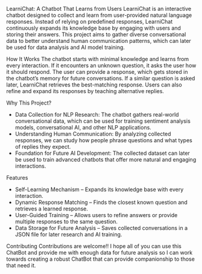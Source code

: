 LearniChat: A Chatbot That Learns from Users
LearniChat is an interactive chatbot designed to collect and learn from user-provided natural language 
responses. Instead of relying on predefined responses, LearniChat continuously expands its knowledge base 
by engaging with users and storing their answers. 
This project aims to gather diverse conversational data to better understand human communication patterns, 
which can later be used for data analysis and AI model training.

How It Works
The chatbot starts with minimal knowledge and learns from every interaction.
If it encounters an unknown question, it asks the user how it should respond.
The user can provide a response, which gets stored in the chatbot’s memory for future conversations.
If a similar question is asked later, LearniChat retrieves the best-matching response.
Users can also refine and expand its responses by teaching alternative replies.

Why This Project?
- Data Collection for NLP Research: 
The chatbot gathers real-world conversational data, which can be used for training sentiment analysis models,
conversational AI, and other NLP applications.
- Understanding Human Communication: 
By analyzing collected responses, we can study how people phrase questions and what types of replies they 
expect.
- Foundation for Future AI Development:
The collected dataset can later be used to train advanced chatbots that offer more natural and
engaging interactions.

Features
- Self-Learning Mechanism – Expands its knowledge base with every interaction.
- Dynamic Response Matching – Finds the closest known question and retrieves a learned response.
- User-Guided Training – Allows users to refine answers or provide multiple responses to the same question.
- Data Storage for Future Analysis – Saves collected conversations in a JSON file for later research and
  AI training.

Contributing
Contributions are welcome!! I hope all of you can use this ChatBot and provide me with enough data for future 
analysis so I can work towards creating a robust ChatBot that can provide companionship to those that need it.
